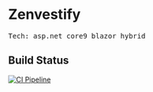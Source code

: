 # Zenvestify 
<pre>Tech: asp.net core9 blazor hybrid</pre>

## Build Status
[![CI Pipeline](https://github.com/AsimFaiaz/Zenvestify/actions/workflows/dotnet.yml/badge.svg)](https://github.com/AsimFaiaz/Zenvestify/actions/workflows/dotnet.yml)

